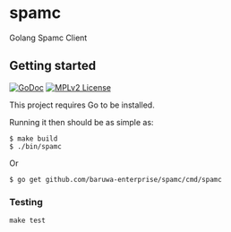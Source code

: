 # spamc

Golang Spamc Client

## Getting started

[![GoDoc](https://godoc.org/github.com/baruwa-enterprise/spamc?status.svg)](https://godoc.org/github.com/baruwa-enterprise/spamc)
[![MPLv2 License](https://img.shields.io/badge/license-MPLv2-blue.svg?style=flat-square)](https://www.mozilla.org/MPL/2.0/)

This project requires Go to be installed.

Running it then should be as simple as:

```console
$ make build
$ ./bin/spamc
```

Or

```console
$ go get github.com/baruwa-enterprise/spamc/cmd/spamc
```

### Testing

``make test``